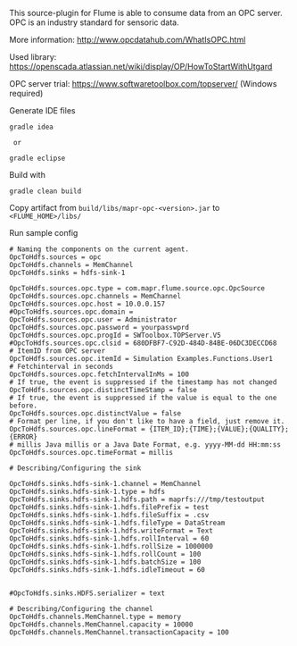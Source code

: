 This source-plugin for Flume is able to consume data from an OPC server. OPC is an industry standard for sensoric data.

More information: http://www.opcdatahub.com/WhatIsOPC.html

Used library: https://openscada.atlassian.net/wiki/display/OP/HowToStartWithUtgard

OPC server trial: https://www.softwaretoolbox.com/topserver/ (Windows required)


Generate IDE files

```
gradle idea

 or

gradle eclipse
```

Build with

```
gradle clean build
```

Copy artifact from `build/libs/mapr-opc-<version>.jar` to `<FLUME_HOME>/libs/`


Run sample config

```
# Naming the components on the current agent.
OpcToHdfs.sources = opc
OpcToHdfs.channels = MemChannel
OpcToHdfs.sinks = hdfs-sink-1

OpcToHdfs.sources.opc.type = com.mapr.flume.source.opc.OpcSource
OpcToHdfs.sources.opc.channels = MemChannel
OpcToHdfs.sources.opc.host = 10.0.0.157
#OpcToHdfs.sources.opc.domain =
OpcToHdfs.sources.opc.user = Administrator
OpcToHdfs.sources.opc.password = yourpasswprd
OpcToHdfs.sources.opc.progId = SWToolbox.TOPServer.V5
#OpcToHdfs.sources.opc.clsid = 680DFBF7-C92D-484D-84BE-06DC3DECCD68
# ItemID from OPC server
OpcToHdfs.sources.opc.itemId = Simulation Examples.Functions.User1
# Fetchinterval in seconds
OpcToHdfs.sources.opc.fetchIntervalInMs = 100
# If true, the event is suppressed if the timestamp has not changed
OpcToHdfs.sources.opc.distinctTimeStamp = false
# If true, the event is suppressed if the value is equal to the one before.
OpcToHdfs.sources.opc.distinctValue = false
# Format per line, if you don't like to have a field, just remove it.
OpcToHdfs.sources.opc.lineFormat = {ITEM_ID};{TIME};{VALUE};{QUALITY};{ERROR}
# millis Java millis or a Java Date Format, e.g. yyyy-MM-dd HH:mm:ss
OpcToHdfs.sources.opc.timeFormat = millis

# Describing/Configuring the sink

OpcToHdfs.sinks.hdfs-sink-1.channel = MemChannel
OpcToHdfs.sinks.hdfs-sink-1.type = hdfs
OpcToHdfs.sinks.hdfs-sink-1.hdfs.path = maprfs:///tmp/testoutput
OpcToHdfs.sinks.hdfs-sink-1.hdfs.filePrefix = test
OpcToHdfs.sinks.hdfs-sink-1.hdfs.fileSuffix = .csv
OpcToHdfs.sinks.hdfs-sink-1.hdfs.fileType = DataStream
OpcToHdfs.sinks.hdfs-sink-1.hdfs.writeFormat = Text
OpcToHdfs.sinks.hdfs-sink-1.hdfs.rollInterval = 60
OpcToHdfs.sinks.hdfs-sink-1.hdfs.rollSize = 1000000
OpcToHdfs.sinks.hdfs-sink-1.hdfs.rollCount = 100
OpcToHdfs.sinks.hdfs-sink-1.hdfs.batchSize = 100
OpcToHdfs.sinks.hdfs-sink-1.hdfs.idleTimeout = 60


#OpcToHdfs.sinks.HDFS.serializer = text

# Describing/Configuring the channel
OpcToHdfs.channels.MemChannel.type = memory
OpcToHdfs.channels.MemChannel.capacity = 10000
OpcToHdfs.channels.MemChannel.transactionCapacity = 100

```